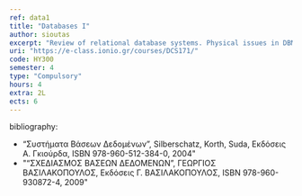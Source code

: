 ```yaml
---
ref: data1
title: "Databases I"
author: sioutas
excerpt: "Review of relational database systems. Physical issues in DBMSs. Storage media. ER Modeling and Design. EER Modeling and Design. Normalization Forms. Relational Algebra and Review of relational operators. QBE (Query By Example), SQL DML. SQL DDL, Security issues. "
uri: "https://e-class.ionio.gr/courses/DCS171/"
code: ΗΥ300 
semester: 4
type: "Compulsory"
hours: 4
extra: 2L
ects: 6
---
```



bibliography: 
  - “Συστήματα Βάσεων Δεδομένων”, Silberschatz, Korth, Suda, Εκδόσεις Α. Γκιούρδα, ISBN 978-960-512-384-0, 2004"
  - "“ΣΧΕΔΙΑΣΜΟΣ ΒΑΣΕΩΝ ΔΕΔΟΜΕΝΩΝ”, ΓΕΩΡΓΙΟΣ ΒΑΣΙΛΑΚΟΠΟΥΛΟΣ, Εκδόσεις Γ. ΒΑΣΙΛΑΚΟΠΟΥΛΟΣ, ISBN 978-960-930872-4, 2009"



